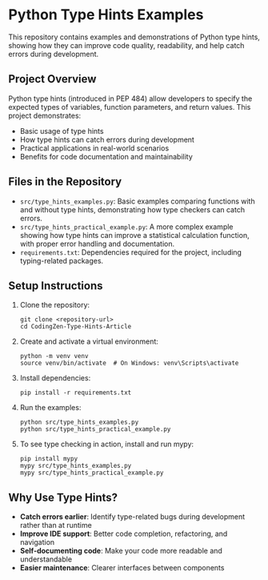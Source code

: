 # Python Type Hints Examples

This repository contains examples and demonstrations of Python type hints, showing how they can improve code quality, readability, and help catch errors during development.

## Project Overview

Python type hints (introduced in PEP 484) allow developers to specify the expected types of variables, function parameters, and return values. This project demonstrates:

- Basic usage of type hints
- How type hints can catch errors during development
- Practical applications in real-world scenarios
- Benefits for code documentation and maintainability

## Files in the Repository

- `src/type_hints_examples.py`: Basic examples comparing functions with and without type hints, demonstrating how type checkers can catch errors.
- `src/type_hints_practical_example.py`: A more complex example showing how type hints can improve a statistical calculation function, with proper error handling and documentation.
- `requirements.txt`: Dependencies required for the project, including typing-related packages.

## Setup Instructions

1. Clone the repository:
   ```
   git clone <repository-url>
   cd CodingZen-Type-Hints-Article
   ```

2. Create and activate a virtual environment:
   ```
   python -m venv venv
   source venv/bin/activate  # On Windows: venv\Scripts\activate
   ```

3. Install dependencies:
   ```
   pip install -r requirements.txt
   ```

4. Run the examples:
   ```
   python src/type_hints_examples.py
   python src/type_hints_practical_example.py
   ```

5. To see type checking in action, install and run mypy:
   ```
   pip install mypy
   mypy src/type_hints_examples.py
   mypy src/type_hints_practical_example.py
   ```

## Why Use Type Hints?

- **Catch errors earlier**: Identify type-related bugs during development rather than at runtime
- **Improve IDE support**: Better code completion, refactoring, and navigation
- **Self-documenting code**: Make your code more readable and understandable
- **Easier maintenance**: Clearer interfaces between components